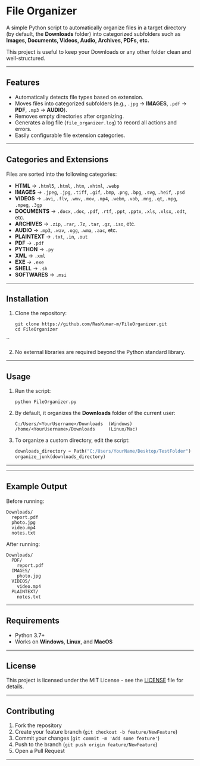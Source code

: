 # File Organizer

A simple Python script to automatically organize files in a target directory (by default, the **Downloads** folder) into categorized subfolders such as **Images, Documents, Videos, Audio, Archives, PDFs, etc.**

This project is useful to keep your Downloads or any other folder clean and well-structured.

---

## Features

- Automatically detects file types based on extension.
- Moves files into categorized subfolders (e.g., `.jpg` → **IMAGES**, `.pdf` → **PDF**, `.mp3` → **AUDIO**).
- Removes empty directories after organizing.
- Generates a log file (`file_organizer.log`) to record all actions and errors.
- Easily configurable file extension categories.

---

## Categories and Extensions

Files are sorted into the following categories:

- **HTML** → `.html5`, `.html`, `.htm`, `.xhtml`, `.webp`  
- **IMAGES** → `.jpeg`, `.jpg`, `.tiff`, `.gif`, `.bmp`, `.png`, `.bpg`, `.svg`, `.heif`, `.psd`  
- **VIDEOS** → `.avi`, `.flv`, `.wmv`, `.mov`, `.mp4`, `.webm`, `.vob`, `.mng`, `.qt`, `.mpg`, `.mpeg`, `.3gp`  
- **DOCUMENTS** → `.docx`, `.doc`, `.pdf`, `.rtf`, `.ppt`, `.pptx`, `.xls`, `.xlsx`, `.odt`, etc.  
- **ARCHIVES** → `.zip`, `.rar`, `.7z`, `.tar`, `.gz`, `.iso`, etc.  
- **AUDIO** → `.mp3`, `.wav`, `.ogg`, `.wma`, `.aac`, etc.  
- **PLAINTEXT** → `.txt`, `.in`, `.out`  
- **PDF** → `.pdf`  
- **PYTHON** → `.py`  
- **XML** → `.xml`  
- **EXE** → `.exe`  
- **SHELL** → `.sh`  
- **SOFTWARES** → `.msi`  

---

## Installation

1. Clone the repository:
   ```
   git clone https://github.com/RasKumar-m/FileOrganizer.git
   cd FileOrganizer
``

2. No external libraries are required beyond the Python standard library.

---

## Usage

1. Run the script:

   ```
   python FileOrganizer.py
   ```

2. By default, it organizes the **Downloads** folder of the current user:

   ```
   C:/Users/<YourUsername>/Downloads  (Windows)
   /home/<YourUsername>/Downloads     (Linux/Mac)
   ```

3. To organize a custom directory, edit the script:

   ```python
   downloads_directory = Path("C:/Users/YourName/Desktop/TestFolder")
   organize_junk(downloads_directory)
   ```

---


---

## Example Output

Before running:

```
Downloads/
  report.pdf
  photo.jpg
  video.mp4
  notes.txt
```

After running:

```
Downloads/
  PDF/
    report.pdf
  IMAGES/
    photo.jpg
  VIDEOS/
    video.mp4
  PLAINTEXT/
    notes.txt
```

---

## Requirements

* Python 3.7+
* Works on **Windows**, **Linux**, and **MacOS**

---

## License

This project is licensed under the MIT License - see the [LICENSE](LICENSE) file for details.

---

## Contributing

1. Fork the repository
2. Create your feature branch (`git checkout -b feature/NewFeature`)
3. Commit your changes (`git commit -m 'Add some feature'`)
4. Push to the branch (`git push origin feature/NewFeature`)
5. Open a Pull Request

---


